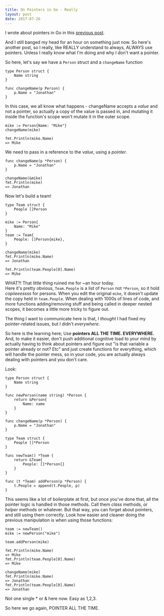 ```yaml
---
title: On Pointers in Go - Really
layout: post
date: 2017-07-26
---
```

I wrote about pointers in Go in this [previous post](/2017/On-Go-Pointers/).  

And I still banged my head for an hour on something just now. So here's another post, so I really, like REALLY understand to always, ALWAYS use pointers. Unless I really know what I'm doing and why I don't want a pointer.  

So here, let's say we have a `Person` struct and a `changeName` function  

```golang
type Person struct {
    Name string
}

func changeName(p Person) {
    p.Name = "Jonathan"
}
```

In this case, we all know what happens - changeName accepts a *value* and not a pointer, so actually a copy of the value is passed in, and mutating it inside the function's scope won't mutate it in the outer scope.  

```golang
mike := Person{Name: "Mike"}
changeName(mike)

fmt.Println(mike.Name)
=> Mike
```

We need to pass in a reference to the *value*, using a *pointer*.  

```golang
func changeName(p *Person) {
    p.Name = "Jonathan"
}

changeName(&mike)
fmt.Println(mike)
=> Jonathan
```

Now let's build a team!  

```golang
type Team struct {
    People []Person
}

mike := Person{
    Name: "Mike"
}
team := Team{
    People: []Person{mike},
}

changeName(mike)
fmt.Println(mike.Name)
=> Jonathan

fmt.Println(team.People[0].Name)
=> Mike
```

WHAT?! That little thing ruined me for ~an hour today.  
Here it's pretty obvious, `Team.People` is a list of `Person` not `*Person`, so it hold *copiieeessss* for persons. When you edit the original `mike`, it doesn't update the copy held in `team.People`.
When dealing with 1000s of lines of code, and more functions adding/removing stuff and being called in deeper nested scopes, it becomes a little more tricky to figure out.  

The thing I want to communicate here is that, I *thought* I had fixed my pointer-related issues, but I didn't *everywhere*.  

So here is the learning here; Use **pointers ALL THE TIME. EVERYWHERE.** And, to make it easier, don't push additional cognitive load to your mind by actually having to think about pointers and figure out "is that variable a pointer already or not? Etc" and just create functions for everything, which will handle the pointer mess, so in your code, you are actually always dealing with pointers and you don't care.  

Look:  

```golang
type Person struct {
    Name string
}

func newPerson(name string) *Person {
    return &Person{
        Name: name
    }
}

func changeName(p *Person) {
    p.Name = "Jonathan"
}

type Team struct {
    People []*Person
}

func newTeam() *Team {
    return &Team{
        People: []*Person{}
    }
}

func (t *Team) addPerson(p *Person) {
    t.People = append(t.People, p)
}
```

This seems like a lot of boilerplate at first, but once you've done that, all the pointer logic is handled in those methods. Call them *class* methods, or *helper* methods or whatever. But that way, you can forget about pointers, and still using them correctly. Look how easier and cleaner doing the previous manipulation is when using those functions:  

```golang
team := newTeam()
mike := newPerson("mike")

team.addPerson(mike)

fmt.Println(mike.Name)
=> Mike
fmt.Println(team.People[0].Name)
=> Mike

changeName(mike)
fmt.Println(mike.Name)
=> Jonathan
fmt.Println(team.People[0].Name)
=> Jonathan
```

Not one single * or & here now. Easy as 1,2,3.  

So here we go again, POINTER ALL THE TIME.
